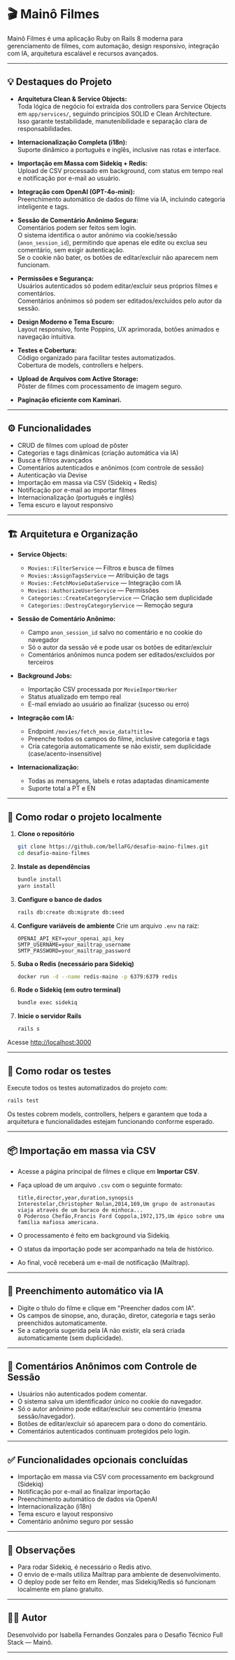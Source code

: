 # 🎬 Mainô Filmes

Mainô Filmes é uma aplicação Ruby on Rails 8 moderna para gerenciamento de filmes, com automação, design responsivo, integração com IA, arquitetura escalável e recursos avançados.

---

## 💡 **Destaques do Projeto**

- **Arquitetura Clean & Service Objects:**  
  Toda lógica de negócio foi extraída dos controllers para Service Objects em `app/services/`, seguindo princípios SOLID e Clean Architecture.  
  Isso garante testabilidade, manutenibilidade e separação clara de responsabilidades.

- **Internacionalização Completa (i18n):**  
  Suporte dinâmico a português e inglês, inclusive nas rotas e interface.

- **Importação em Massa com Sidekiq + Redis:**  
  Upload de CSV processado em background, com status em tempo real e notificação por e-mail ao usuário.

- **Integração com OpenAI (GPT-4o-mini):**  
  Preenchimento automático de dados do filme via IA, incluindo categoria inteligente e tags.

- **Sessão de Comentário Anônimo Segura:**  
  Comentários podem ser feitos sem login.  
  O sistema identifica o autor anônimo via cookie/sessão (`anon_session_id`), permitindo que apenas ele edite ou exclua seu comentário, sem exigir autenticação.  
  Se o cookie não bater, os botões de editar/excluir não aparecem nem funcionam.

- **Permissões e Segurança:**  
  Usuários autenticados só podem editar/excluir seus próprios filmes e comentários.  
  Comentários anônimos só podem ser editados/excluídos pelo autor da sessão.

- **Design Moderno e Tema Escuro:**  
  Layout responsivo, fonte Poppins, UX aprimorada, botões animados e navegação intuitiva.

- **Testes e Cobertura:**  
  Código organizado para facilitar testes automatizados.  
  Cobertura de models, controllers e helpers.

- **Upload de Arquivos com Active Storage:**  
  Pôster de filmes com processamento de imagem seguro.

- **Paginação eficiente com Kaminari.**

---

## ⚙️ Funcionalidades

- CRUD de filmes com upload de pôster
- Categorias e tags dinâmicas (criação automática via IA)
- Busca e filtros avançados
- Comentários autenticados e anônimos (com controle de sessão)
- Autenticação via Devise
- Importação em massa via CSV (Sidekiq + Redis)
- Notificação por e-mail ao importar filmes
- Internacionalização (português e inglês)
- Tema escuro e layout responsivo

---

## 🏗️ **Arquitetura e Organização**

- **Service Objects:**

  - `Movies::FilterService` — Filtros e busca de filmes
  - `Movies::AssignTagsService` — Atribuição de tags
  - `Movies::FetchMovieDataService` — Integração com IA
  - `Movies::AuthorizeUserService` — Permissões
  - `Categories::CreateCategoryService` — Criação sem duplicidade
  - `Categories::DestroyCategoryService` — Remoção segura

- **Sessão de Comentário Anônimo:**

  - Campo `anon_session_id` salvo no comentário e no cookie do navegador
  - Só o autor da sessão vê e pode usar os botões de editar/excluir
  - Comentários anônimos nunca podem ser editados/excluídos por terceiros

- **Background Jobs:**

  - Importação CSV processada por `MovieImportWorker`
  - Status atualizado em tempo real
  - E-mail enviado ao usuário ao finalizar (sucesso ou erro)

- **Integração com IA:**

  - Endpoint `/movies/fetch_movie_data?title=`
  - Preenche todos os campos do filme, inclusive categoria e tags
  - Cria categoria automaticamente se não existir, sem duplicidade (case/acento-insensitive)

- **Internacionalização:**
  - Todas as mensagens, labels e rotas adaptadas dinamicamente
  - Suporte total a PT e EN

---

## 🚀 Como rodar o projeto localmente

1. **Clone o repositório**

   ```bash
   git clone https://github.com/bellaFG/desafio-maino-filmes.git
   cd desafio-maino-filmes
   ```

2. **Instale as dependências**

   ```bash
   bundle install
   yarn install
   ```

3. **Configure o banco de dados**

   ```bash
   rails db:create db:migrate db:seed
   ```

4. **Configure variáveis de ambiente**
   Crie um arquivo `.env` na raiz:

   ```
   OPENAI_API_KEY=your_openai_api_key
   SMTP_USERNAME=your_mailtrap_username
   SMTP_PASSWORD=your_mailtrap_password
   ```

5. **Suba o Redis (necessário para Sidekiq)**

   ```bash
   docker run -d --name redis-maino -p 6379:6379 redis
   ```

6. **Rode o Sidekiq (em outro terminal)**

   ```bash
   bundle exec sidekiq
   ```

7. **Inicie o servidor Rails**
   ```bash
   rails s
   ```

Acesse [http://localhost:3000](http://localhost:3000)

---

## 🧪 Como rodar os testes

Execute todos os testes automatizados do projeto com:

```bash
rails test
```

Os testes cobrem models, controllers, helpers e garantem que toda a arquitetura e funcionalidades estejam funcionando conforme esperado.

---

## 📦 Importação em massa via CSV

- Acesse a página principal de filmes e clique em **Importar CSV**.
- Faça upload de um arquivo `.csv` com o seguinte formato:

  ```csv
  title,director,year,duration,synopsis
  Interestelar,Christopher Nolan,2014,169,Um grupo de astronautas viaja através de um buraco de minhoca...
  O Poderoso Chefão,Francis Ford Coppola,1972,175,Um épico sobre uma família mafiosa americana.
  ```

- O processamento é feito em background via Sidekiq.
- O status da importação pode ser acompanhado na tela de histórico.
- Ao final, você receberá um e-mail de notificação (Mailtrap).

---

## 🧠 Preenchimento automático via IA

- Digite o título do filme e clique em "Preencher dados com IA".
- Os campos de sinopse, ano, duração, diretor, categoria e tags serão preenchidos automaticamente.
- Se a categoria sugerida pela IA não existir, ela será criada automaticamente (sem duplicidade).

---

## 💬 Comentários Anônimos com Controle de Sessão

- Usuários não autenticados podem comentar.
- O sistema salva um identificador único no cookie do navegador.
- Só o autor anônimo pode editar/excluir seu comentário (mesma sessão/navegador).
- Botões de editar/excluir só aparecem para o dono do comentário.
- Comentários autenticados continuam protegidos pelo login.

---

## ✅ Funcionalidades opcionais concluídas

- Importação em massa via CSV com processamento em background (Sidekiq)
- Notificação por e-mail ao finalizar importação
- Preenchimento automático de dados via OpenAI
- Internacionalização (i18n)
- Tema escuro e layout responsivo
- Comentário anônimo seguro por sessão

---

## 📝 Observações

- Para rodar Sidekiq, é necessário o Redis ativo.
- O envio de e-mails utiliza Mailtrap para ambiente de desenvolvimento.
- O deploy pode ser feito em Render, mas Sidekiq/Redis só funcionam localmente em plano gratuito.

---

## 👩‍💻 Autor

Desenvolvido por Isabella Fernandes Gonzales para o Desafio Técnico Full Stack — Mainô.

---
